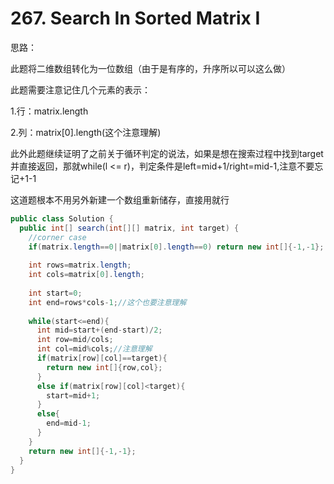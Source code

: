 # 267. Search In Sorted Matrix I

思路：

此题将二维数组转化为一位数组（由于是有序的，升序所以可以这么做）

此题需要注意记住几个元素的表示：

1.行：matrix.length

2.列：matrix[0].length(这个注意理解)

此外此题继续证明了之前关于循环判定的说法，如果是想在搜索过程中找到target并直接返回，那就while(l <= r)，判定条件是left=mid+1/right=mid-1,注意不要忘记+1-1

这道题根本不用另外新建一个数组重新储存，直接用就行

```java
public class Solution {
  public int[] search(int[][] matrix, int target) {
    //corner case
    if(matrix.length==0||matrix[0].length==0) return new int[]{-1,-1};
    
    int rows=matrix.length;
    int cols=matrix[0].length;
    
    int start=0;
    int end=rows*cols-1;//这个也要注意理解
    
    while(start<=end){
      int mid=start+(end-start)/2;
      int row=mid/cols;
      int col=mid%cols;//注意理解
      if(matrix[row][col]==target){
        return new int[]{row,col};
      }
      else if(matrix[row][col]<target){
        start=mid+1;
      }
      else{
        end=mid-1;
      }
    }
    return new int[]{-1,-1};
  }
}

